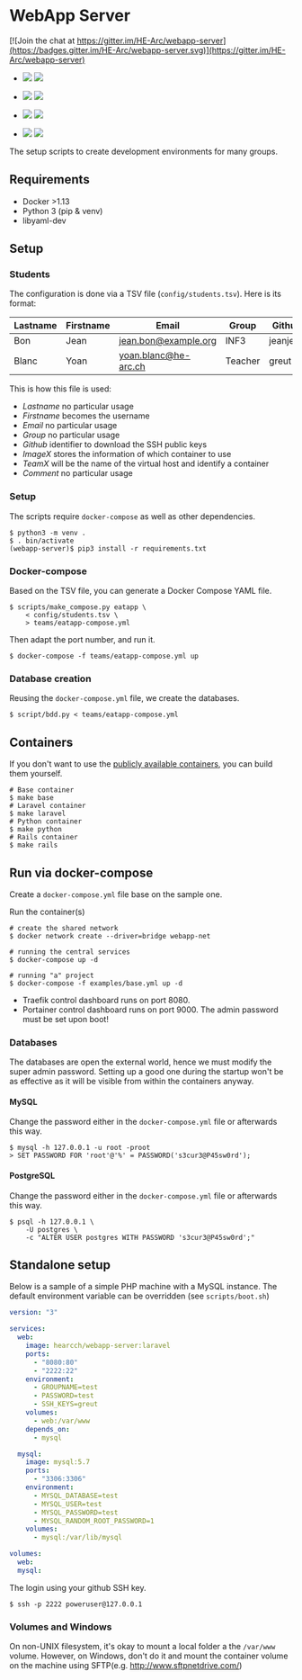 # WebApp Server

[![Join the chat at https://gitter.im/HE-Arc/webapp-server](https://badges.gitter.im/HE-Arc/webapp-server.svg)](https://gitter.im/HE-Arc/webapp-server)

- [![](https://images.microbadger.com/badges/image/hearcch/webapp-server.svg)](https://microbadger.com/images/hearcch/webapp-server) [![](https://images.microbadger.com/badges/version/hearcch/webapp-server.svg)](https://microbadger.com/images/hearcch/webapp-server)

- [![](https://images.microbadger.com/badges/image/hearcch/webapp-server:laravel.svg)](https://microbadger.com/images/hearcch/webapp-server:laravel) [![](https://images.microbadger.com/badges/version/hearcch/webapp-server:laravel.svg)](https://microbadger.com/images/hearcch/webapp-server:laravel)

- [![](https://images.microbadger.com/badges/image/hearcch/webapp-server:python.svg)](https://microbadger.com/images/hearcch/webapp-server:python) [![](https://images.microbadger.com/badges/version/hearcch/webapp-server:python.svg)](https://microbadger.com/images/hearcch/webapp-server:python)

- [![](https://images.microbadger.com/badges/image/hearcch/webapp-server:rails.svg)](https://microbadger.com/images/hearcch/webapp-server:rails) [![](https://images.microbadger.com/badges/version/hearcch/webapp-server:rails.svg)](https://microbadger.com/images/hearcch/webapp-server:rails)

The setup scripts to create development environments for many groups.

## Requirements

- Docker >1.13
- Python 3 (pip & venv)
- libyaml-dev

## Setup

### Students

The configuration is done via a TSV file (`config/students.tsv`). Here is its format:

Lastname | Firstname | Email                | Group   | Github   | Image1  | Team1  | Image2 | Team2 | Comment
-------- | --------- | -------------------- | ------- | -------- | ------- | ------ | ------ | ----- | -------
Bon      | Jean      | jean.bon@example.org | INF3    | jeanjean | Laravel | ninjas | Rails  | funky | -
Blanc    | Yoan      | yoan.blanc@he-arc.ch | Teacher | greut    | Laravel | admin  | Python | admin | -

This is how this file is used:

- _Lastname_ no particular usage
- _Firstname_ becomes the username
- _Email_ no particular usage
- _Group_ no particular usage
- _Github_ identifier to download the SSH public keys
- _ImageX_ stores the information of which container to use
- _TeamX_ will be the name of the virtual host and identify a container
- _Comment_ no particular usage

### Setup

The scripts require `docker-compose` as well as other dependencies.

```console
$ python3 -m venv .
$ . bin/activate
(webapp-server)$ pip3 install -r requirements.txt
```

### Docker-compose

Based on the TSV file, you can generate a Docker Compose YAML file.

```console
$ scripts/make_compose.py eatapp \
    < config/students.tsv \
    > teams/eatapp-compose.yml
```

Then adapt the port number, and run it.

```console
$ docker-compose -f teams/eatapp-compose.yml up
```

### Database creation

Reusing the `docker-compose.yml` file, we create the databases.

```console
$ script/bdd.py < teams/eatapp-compose.yml
```

## Containers

If you don't want to use the [publicly available containers](https://hub.docker.com/r/hearcch/webapp-server/), you can build them yourself.

```
# Base container
$ make base
# Laravel container
$ make laravel
# Python container
$ make python
# Rails container
$ make rails
```

## Run via docker-compose

Create a `docker-compose.yml` file base on the sample one.

Run the container(s)

```console
# create the shared network
$ docker network create --driver=bridge webapp-net

# running the central services
$ docker-compose up -d

# running "a" project
$ docker-compose -f examples/base.yml up -d
```

- Traefik control dashboard runs on port 8080.
- Portainer control dashboard runs on port 9000. The admin password must be set upon boot!

### Databases

The databases are open the external world, hence we must modify the super admin password. Setting up a good one during the startup won't be as effective as it will be visible from within the containers anyway.

#### MySQL

Change the password either in the `docker-compose.yml` file or afterwards this way.

```console
$ mysql -h 127.0.0.1 -u root -proot
> SET PASSWORD FOR 'root'@'%' = PASSWORD('s3cur3@P45sw0rd');
```

#### PostgreSQL

Change the password either in the `docker-compose.yml` file or afterwards this way.

```console
$ psql -h 127.0.0.1 \
    -U postgres \
    -c "ALTER USER postgres WITH PASSWORD 's3cur3@P45sw0rd';"
```

## Standalone setup

Below is a sample of a simple PHP machine with a MySQL instance. The default
environment variable can be overridden (see `scripts/boot.sh`)

```yml
version: "3"

services:
  web:
    image: hearcch/webapp-server:laravel
    ports:
      - "8080:80"
      - "2222:22"
    environment:
      - GROUPNAME=test
      - PASSWORD=test
      - SSH_KEYS=greut
    volumes:
      - web:/var/www
    depends_on:
      - mysql

  mysql:
    image: mysql:5.7
    ports:
      - "3306:3306"
    environment:
      - MYSQL_DATABASE=test
      - MYSQL_USER=test
      - MYSQL_PASSWORD=test
      - MYSQL_RANDOM_ROOT_PASSWORD=1
    volumes:
      - mysql:/var/lib/mysql

volumes:
  web:
  mysql:
```

The login using your github SSH key.

```
$ ssh -p 2222 poweruser@127.0.0.1
```

### Volumes and Windows

On non-UNIX filesystem, it's okay to mount a local folder a the `/var/www` volume. However, on Windows, don't do it and mount the container volume on the machine using SFTP(e.g. <http://www.sftpnetdrive.com/>)
